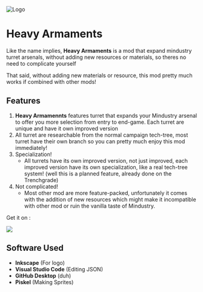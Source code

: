 ![Logo](https://github.com/ItzAlen/Heavy-Armaments/blob/master/Icons/Heavy-Armaments%20250x250%20-%20New.png)
# Heavy Armaments
Like the name implies, **Heavy Armaments** is a mod that expand mindustry turret arsenals, without adding new resources or materials, so theres no need to complicate yourself

That said, without adding new materials or resource, this mod pretty much works if combined with other mods!

## Features
1. **Heavy Armamennts** features turret that expands your Mindustry arsenal to offer you more selection from entry to end-game. Each turret are unique and have it own improved version
2. All turret are researchable from the normal campaign tech-tree, most turret have their own branch so you can pretty much enjoy this mod immediately!
3. Specialization!
    - All turrets have its own improved version, not just improved, each improved version have its own specialization, like a real tech-tree system! (well this is a planned feature, already done on the Trenchgrade)
4. Not complicated!
    - Most other mod are more feature-packed, unfortunately it comes with the addition of new resources which might make it incompatible with other mod or ruin the vanilla taste of Mindustry.

Get it on :

[<img src="https://github.com/ItzAlen/Heavy-Armaments/blob/master/Icons/Steam-Workshop%20200px.png">](https://steamcommunity.com/sharedfiles/filedetails/?id=2089324405)

## Software Used
- **Inkscape** (For logo)
- **Visual Studio Code** (Editing JSON)
- **GitHub Desktop** (duh)
- **Piskel** (Making Sprites)





